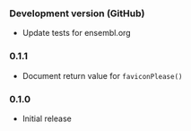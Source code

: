 ### Development version (GitHub)

* Update tests for ensembl.org

### 0.1.1

* Document return value for `faviconPlease()`

### 0.1.0

* Initial release
